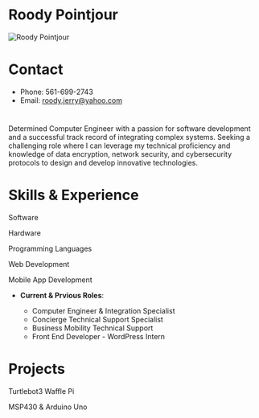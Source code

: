 # Roody Pointjour

<img src="https://github.com/rpointjour/career_portfolio/assets/54840122/33e8913a-abea-44d5-98a7-55d4cfa9af41" alt="Roody Pointjour" />

#
# Contact
- Phone: 561-699-2743
- Email: roody.jerry@yahoo.com
#
Determined Computer Engineer with a passion for software development and a successful track record of integrating
complex systems. Seeking a challenging role where I can leverage my technical proficiency and knowledge of data
encryption, network security, and cybersecurity protocols to design and develop innovative technologies.

# Skills & Experience

Software

Hardware

Programming Languages

Web Development

Mobile App Development

- **Current & Prvious Roles**:

    - Computer Engineer & Integration Specialist
    - Concierge Technical Support Specialist
    - Business Mobility Technical Support
    - Front End Developer - WordPress Intern


# Projects
Turtlebot3 Waffle Pi

MSP430 & Arduino Uno

